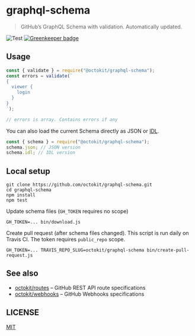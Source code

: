 # graphql-schema

> GitHub’s GraphQL Schema with validation. Automatically updated.

![Test](https://github.com/octokit/graphql-schema/workflows/Test/badge.svg)
[![Greenkeeper badge](https://badges.greenkeeper.io/octokit/graphql-schema.svg)](https://greenkeeper.io/)

## Usage

```js
const { validate } = require("@octokit/graphql-schema");
const errors = validate(`
{
  viewer {
    login
  }
}
`);

// errors is array. Contains errors if any
```

You can also load the current Schema directly as JSON or [IDL](https://en.wikipedia.org/wiki/Interface_description_language).

```js
const { schema } = require("@octokit/graphql-schema");
schema.json; // JSON version
schema.idl; // IDL version
```

## Local setup

```
git clone https://github.com/octokit/graphql-schema.git
cd graphql-schema
npm install
npm test
```

Update schema files (`GH_TOKEN` requires no scope)

```
GH_TOKEN=... bin/download.js
```

Create pull request (after schema files changed). This script is run daily on Travis CI. The token requires `public_repo` scope.

```
GH_TOKEN=... TRAVIS_REPO_SLUG=octokit/graphql-schema bin/create-pull-request.js
```

## See also

- [octokit/routes](https://github.com/octokit/routes) – GitHub REST API route specifications
- [octokit/webhooks](https://github.com/octokit/webhooks) – GitHub Webhooks specifications

## LICENSE

[MIT](LICENSE.md)
